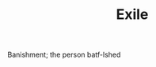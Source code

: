 ---
title: Exile
letter: E
permalink: "/definitions/bld-exile.html"
body: Banishment; the person batf-lshed
published_at: '2018-07-07'
source: Black's Law Dictionary 2nd Ed (1910)
layout: post
---